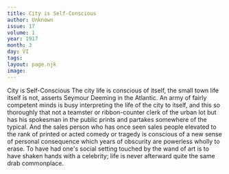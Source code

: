 ```yaml
---
title: City is Self-Conscious
author: Unknown
issue: 17
volume: 1
year: 1917
month: 3
day: VI
tags:
layout: page.njk
image:
---
```

City is Self-Conscious   The city life is conscious of itself, the small town life itself is not, asserts Seymour Deeming in the Atlantic. An army of fairly competent minds is busy interpreting the life of the city to itself, and this so thoroughly that not a teamster or ribbon-counter clerk of the urban lot but has his spokesman in the public prints and partakes somewhere of the typical. And the sales person who has once seen sales people elevated to the rank of printed or acted comedy or tragedy is conscious of a new sense of personal consequence which years of obscurity are powerless wholly to erase. To have had one's social setting touched by the wand of art is to have shaken hands with a celebrity; life is never afterward quite the same drab commonplace.
